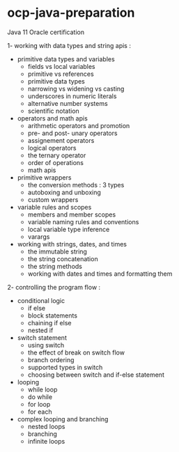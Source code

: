# ocp-java-preparation
Java 11 Oracle certification


1- working with data types and string apis :

   - primitive data types and variables
      -  fields vs local variables
      -  primitive vs references
      -  primitive data types
      -  narrowing vs widening vs casting
      -  underscores in numeric literals
      -  alternative number systems
      -  scientific notation
  - operators and math apis
      -  arithmetic operators and promotion
      -  pre- and post- unary operators
      -  assignement operators
      -  logical operators
      -  the ternary operator
      -  order of operations
      -  math apis
  - primitive wrappers
      -  the conversion methods : 3 types
      -  autoboxing and unboxing
      -  custom wrappers
  - variable rules and scopes
      -  members and member scopes
      -  variable naming rules and conventions
      -  local variable type inference
      -  varargs
  - working with strings, dates, and times
      -  the immutable string
      -  the string concatenation
      -  the string methods
      -  working with dates and times and formatting them
  
2- controlling the program flow : 

   - conditional logic
      -  if else
      -  block statements
      -  chaining if else
      -  nested if
   - switch statement
      -  using switch
      -  the effect of break on switch flow
      -  branch ordering
      -  supported types in switch
      -  choosing between switch and if-else statement
   - looping
      - while loop
      - do while
      - for loop
      - for each
   - complex looping and branching
      - nested loops
      - branching
      - infinite loops           
     
